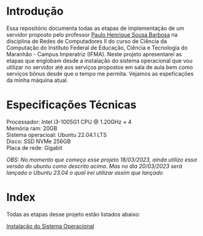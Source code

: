 # Introdução

Essa repositório documenta todas as etapas de implementação de um servidor proposto pelo professor [Paulo Henrique Sousa Barbosa](https://github.com/agenteph) na disciplina de Redes de Computadores II do curso de Ciência da Computação do Instituto Federal de Educação, Ciência e Tecnologia do Maranhão - Campus Imperatriz (IFMA). Neste projeto apresentarei as etapas que englobam desde a instalação do sistema operacional que vou utilizar no servidor até aos serviços propostos em sala de aula bem como serviços bônus desde que o tempo me permita. Vejamos as espeficações da minha máquina atual.

# Especificações Técnicas

Processador: Intel i3-1005G1 CPU @ 1.20GHz × 4<br>
Memória ram: 20GB<br>
Sistema operacioal: Ubuntu 22.04.1 LTS<br>
Disco: SSD NVMe 256GB<br>
Placa de rede: Gigabit<br>

*OBS: No momento que começo esse projeto 18/03/2023, ainda utilizo essa versão do ubuntu como descrito acima. Mas no dia 20/03/2023 será lançado o Ubuntu 23.04 o qual irei utilizar assim que lançado*

# Index
Todas as etapas desse projeto estão listados abaixo:

[Instalação do Sistema Operacional](https://github.com/dswendersonmelo/Server/blob/main/SistemaOperacional/UbuntuServer.md)

